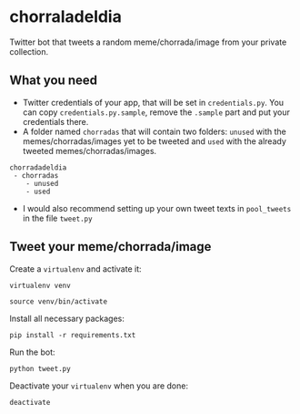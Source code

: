 # chorraladeldia
Twitter bot that tweets a random meme/chorrada/image from your private collection.

## What you need
* Twitter credentials of your app, that will be set in `credentials.py`. You can copy `credentials.py.sample`, remove the `.sample` part and put your credentials there.
* A folder named `chorradas` that will contain two folders: `unused` with the memes/chorradas/images yet to be tweeted and `used` with the already tweeted memes/chorradas/images.
```
chorradadeldia
 - chorradas
    - unused
    - used
```
* I would also recommend setting up your own tweet texts in `pool_tweets` in the file `tweet.py`

## Tweet your meme/chorrada/image
Create a `virtualenv` and activate it:
```
virtualenv venv
```
```
source venv/bin/activate
```

Install all necessary packages:
```
pip install -r requirements.txt
```

Run the bot:
```
python tweet.py
```

Deactivate your `virtualenv` when you are done:
```
deactivate
```